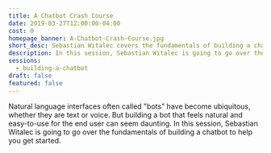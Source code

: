 ```yaml
---
title: A Chatbot Crash Course
date: 2019-03-27T12:00:00-04:00
cost: 0
homepage_banner: A-Chatbot-Crash-Course.jpg
short_desc: Sebastian Witalec covers the fundamentals of building a chatbot.
description: In this session, Sebastian Witalec is going to go over the fundamentals of building a chatbot to help you get started.
sessions:
  - building-a-chatbot
draft: false
featured: false
---
```


Natural language interfaces often called "bots" have become ubiquitous, whether they are text or voice. But building a bot that feels natural and easy-to-use for the end user can seem daunting. In this session, Sebastian Witalec is going to go over the fundamentals of building a chatbot to help you get started.

